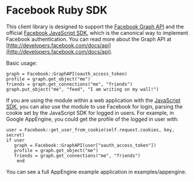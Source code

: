Facebook Ruby SDK
====

This client library is designed to support the
[Facebook Graph API](http://developers.facebook.com/docs/api) and the official
[Facebook JavaScript SDK](http://github.com/facebook/connect-js), which is
the canonical way to implement Facebook authentication. You can read more
about the Graph API at [http://developers.facebook.com/docs/api](http://developers.facebook.com/docs/api).

Basic usage:

    graph = Facebook::GraphAPI(oauth_access_token)
    profile = graph.get_object("me")
    friends = graph.get_connections("me", "friends")
    graph.put_object("me", "feed", "I am writing on my wall!")

If you are using the module within a web application with the
[JavaScript SDK](http://github.com/facebook/connect-js), you can also use the
module to use Facebook for login, parsing the cookie set by the JavaScript SDK
for logged in users. For example, in Google AppEngine, you could get the
profile of the logged in user with:

    user = Facebook::get_user_from_cookie(self.request.cookies, key, secret)
    if user
       graph = Facebook::GraphAPI(user["oauth_access_token"])
       profile = graph.get_object("me")
       friends = graph.get_connections("me", "friends")
		end

You can see a full AppEngine example application in examples/appengine.
